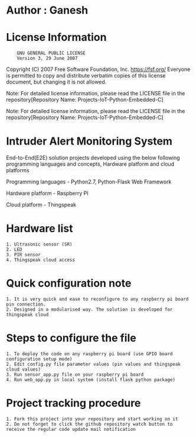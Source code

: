 # Author : Ganesh

# License Information
        GNU GENERAL PUBLIC LICENSE
        Version 3, 29 June 2007
Copyright (C) 2007 Free Software Foundation, Inc. 
https://fsf.org/ Everyone is permitted to copy and 
distribute verbatim copies of this license document, 
but changing it is not allowed.

Note: For detailed license information, 
please read the LICENSE file in the repository[Repository Name: Projects-IoT-Python-Embedded-C]


Note: For detailed license information, please read the LICENSE file in the repository[Repository Name: Projects-IoT-Python-Embedded-C]

# Intruder Alert Monitoring System

End-to-End(E2E) solution projects developed using the below following programming languages and concepts, Hardware platform and cloud platforms

Programming languages - Python2.7, Python-Flask Web Framework

Hardware platform - Raspberry PI

Cloud platform - Thingspeak

# Hardware list
	1. Ultrasonic sensor (SR)
	2. LED
	3. PIR sensor
	4. Thingspeak cloud access

# Quick configuration note

	1. It is very quick and ease to reconfigure to any raspberry pi board pin connection.
	2. Designed in a modularised way. The solution is developed for thingspeak cloud

# Steps to configure the file
	1. To deploy the code on any raspberry pi board (use GPIO board configuration setup mode)
	2. Edit config.py file parameter values (pin values and thingspeak cloud values)
	3. Run sensor_app.py file on your raspberry pi board
	4. Run web_app.py in local system (install flask python package)

# Project tracking procedure

	1. Fork this project into your repository and start working on it
	2. Do not forget to click the github repository watch button to receive the regular code update mail notification
